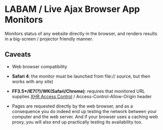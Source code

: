 LABAM / Live Ajax Browser App Monitors
======================================

Monitors status of any website directly in the browser, and renders results in a big-screen / projector friendly manner.


Caveats
-------

* Web browser compatibility
 * __Safari 4__: the monitor must be launched from file:// source, but then works with any site)
 * __FF3.5*/IE7(?)/WK(Safari/Chrome)__: requires that monitored URL supplies [XHR Access Control][1] / Access-Control-Allow-Origin header

* Pages are requested directly by the web browser, and as a consequence you do indeed end up testing the network between your computer and the web server. And if your browser uses a caching web proxy, you will also end up practically testing its availability too.


[1]: https://developer.mozilla.org/en/HTTP_access_control
